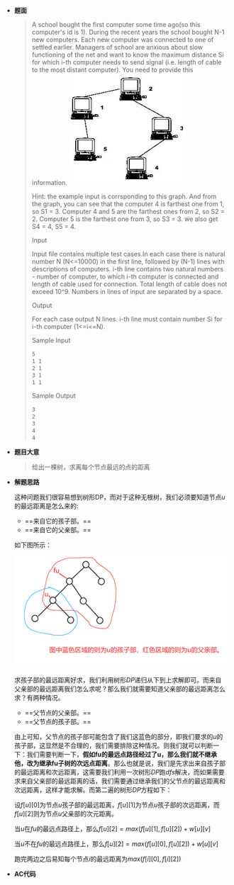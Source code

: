 * **题面**

  >A school bought the first computer some time ago(so this computer's id is 1). During the recent years the school bought N-1 new computers. Each new computer was connected to one of settled earlier. Managers of school are anxious about slow functioning of the net and want to know the maximum distance Si for which i-th computer needs to send signal (i.e. length of cable to the most distant computer). You need to provide this information.
  >![img](https://raw.githubusercontent.com/unique-pure/PicLibrary/main/img/C128-1005-1.JPG)
  >
  >Hint: the example input is corrsponding to this graph. And from the graph, you can see that the computer 4 is farthest one from 1, so S1 = 3. Computer 4 and 5 are the farthest ones from 2, so S2 = 2. Computer 5 is the farthest one from 3, so S3 = 3. we also get S4 = 4, S5 = 4.
  >
  >Input
  >
  >Input file contains multiple test cases.In each case there is natural number N (N<=10000) in the first line, followed by (N-1) lines with descriptions of computers. i-th line contains two natural numbers - number of computer, to which i-th computer is connected and length of cable used for connection. Total length of cable does not exceed 10^9. Numbers in lines of input are separated by a space.
  >
  >Output
  >
  >For each case output N lines. i-th line must contain number Si for i-th computer (1<=i<=N).
  >
  >Sample Input
  >
  >```
  >5
  >1 1
  >2 1
  >3 1
  >1 1
  >```
  >
  >Sample Output
  >
  >```
  >3
  >2
  >3
  >4
  >4
  >```

* **题目大意**

  > 给出一棵树，求离每个节点最远的点的距离

* **解题思路**

  这种问题我们很容易想到树形DP，而对于这种无根树，我们必须要知道节点$u$的最远距离是怎么来的:

  * ==来自它的孩子部。==
  * ==来自它的父亲部。==

  如下图所示：

  ![image-20210524203516576](https://raw.githubusercontent.com/unique-pure/PicLibrary/main/img/image-20210524203516576.png)

  求孩子部的最远距离好求，我们利用树形$DP$递归从下到上求解即可。而来自父亲部的最远距离我们怎么求呢？那么我们就需要知道父亲部的最远距离怎么求？有两种情况。

  * ==父节点的父亲部。==
  * ==父节点的孩子部。==

  由上可知，父节点的孩子部可能包含了我们这蓝色的部分，即我们要求的$u$的孩子部，这显然是不合理的，我们需要排除这种情况。则我们就可以判断一下：我们需要判断一下，**假如fu的最远点路径经过了u，那么我们就不继承他，改为继承fu子树的次远点距离**。那么也就是说，我们是先求出来自孩子部的最远距离和次远距离，这需要我们利用一次树形$DP$跑$dfs$解决，而如果需要求来自父亲部的最远距离的话，我们需要通过继承我们的父节点的最远距离和次远距离，这样才能求解。而第二遍的树形$DP$方程如下：

  设$f[u][0]$为节点$u$孩子部的最远距离，$f[u][1]$为节点$u$孩子部的次远距离，而$f[u][2]$则为节点$u$父亲部的次元距离。

  当$u$在$fu$的最远点路径上，那么$f[u][2]=max(f[u][1],f[u][2])+w[u][v]$

  当$u$不在$fu$的最远点路径上，那么$f[u][2]=max(f[u][0],f[u][2])+w[u][v]$

  跑完两边之后易知每个节点$i$的最远距离为$max(f[i][0],f[i][2])$

* **AC代码**

  